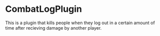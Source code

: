 # CombatLogPlugin
This is a plugin that kills people when they log out in a certain amount of time after recieving damage by another player.
